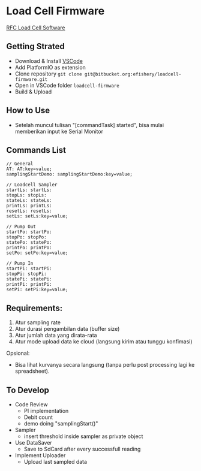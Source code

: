 # Load Cell Firmware

[RFC Load Cell Software](https://docs.google.com/document/u/1/d/1FqSV9YbJ6J2EdJItCOYNZRxmBQPkKjuD6bdd6zNWwVM/edit#)

## Getting Strated
- Download & Install [VSCode](https://code.visualstudio.com/download)
- Add PlatformIO as extension
- Clone repository `git clone git@bitbucket.org:efishery/loadcell-firmware.git`
- Open in VSCode folder `loadcell-firmware`
- Build & Upload

## How to Use
- Setelah muncul tulisan "[commandTask] started", bisa mulai memberikan input ke Serial Monitor

## Commands List
```
// General
AT: AT:key=value;
samplingStartDemo: samplingStartDemo:key=value;

// Loadcell Sampler
startLs: startLs:
stopLs: stopLs:
stateLs: stateLs:
printLs: printLs:
resetLs: resetLs:
setLs: setLs:key=value;

// Pump Out
startPo: startPo:
stopPo: stopPo:
statePo: statePo:
printPo: printPo:
setPo: setPo:key=value;

// Pump In
startPi: startPi:
stopPi: stopPi:
statePi: statePi:
printPi: printPi:
setPi: setPi:key=value;
```

## Requirements:
1. Atur sampling rate
2. Atur durasi pengambilan data (buffer size)
3. Atur jumlah data yang dirata-rata
4. Atur mode upload data ke cloud (langsung kirim atau tunggu konfimasi)

Opsional:

- Bisa lihat kurvanya secara langsung (tanpa perlu post processing lagi ke spreadsheet).

## To Develop
- Code Review
    - PI implementation
    - Debit count
    - demo doing "samplingStart()"
- Sampler
    - insert threshold inside sampler as private object
- Use DataSaver
    - Save to SdCard after every successfull reading
- Implement Uploader
    - Upload last sampled data